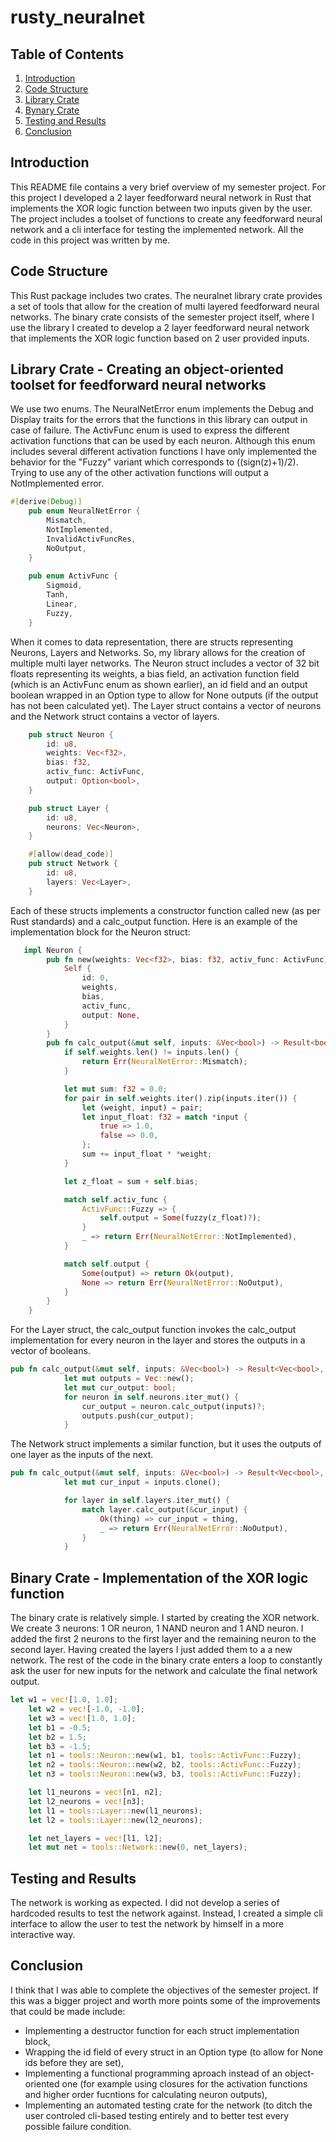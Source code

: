 # rusty_neuralnet
## Table of Contents
1. [Introduction](#intro)
2. [Code Structure](#code)
3. [Library Crate](#lib)
4. [Bynary Crate](#main)
5. [Testing and Results](#test)
6. [Conclusion](#end)

<a name="intro"></a>
## Introduction
This README file contains a very brief overview of my semester project. For this project I developed a 2 layer feedforward neural network in Rust that implements the XOR logic function between two inputs given by the user. The project includes a toolset of functions to create any feedforward neural network and a cli interface for testing the implemented network. All the code in this project was written by me. 

<a name="code"></a>
## Code Structure
This Rust package includes two crates. The neuralnet library crate provides a set of tools that allow for the creation of multi layered feedforward neural networks.
The binary crate consists of the semester project itself, where I use the library I created to develop a 2 layer feedforward neural network that implements the XOR logic function based on 2 user provided inputs.

<a name="lib"></a>
## Library Crate - Creating an object-oriented toolset for feedforward neural networks
We use two enums. The NeuralNetError enum implements the Debug and Display traits for the errors that the functions in this library can output in case of failure.
The ActivFunc enum is used to express the different activation functions that can be used by each neuron. Although this enum includes several different activation functions I have only implemented the behavior for the "Fuzzy" variant which corresponds to ((sign(z)+1)/2). Trying to use any of the other activation functions will output a NotImplemented error.

```rust
#[derive(Debug)]
    pub enum NeuralNetError {
        Mismatch,
        NotImplemented,
        InvalidActivFuncRes,
        NoOutput,
    }
    
    pub enum ActivFunc {
        Sigmoid,
        Tanh,
        Linear,
        Fuzzy,
    }
```
When it comes to data representation, there are structs representing Neurons, Layers and Networks. So, my library allows for the creation of multiple multi layer networks. The Neuron struct includes a vector of 32 bit floats representing its weights, a bias field, an activation function field (which is an ActivFunc enum as shown earlier), an id field and an output boolean wrapped in an Option type to allow for None outputs (if the output has not been calculated yet). The Layer struct contains a vector of neurons and the Network struct contains a vector of layers. 

```rust
    pub struct Neuron {
        id: u8,
        weights: Vec<f32>,
        bias: f32,
        activ_func: ActivFunc,
        output: Option<bool>,
    }

    pub struct Layer {
        id: u8,
        neurons: Vec<Neuron>,
    }

    #[allow(dead_code)]
    pub struct Network {
        id: u8,
        layers: Vec<Layer>,
    }
```
Each of these structs implements a constructor function called new (as per Rust standards) and a calc_output function. Here is an example of the implementation block for the Neuron struct:

```rust
   impl Neuron {
        pub fn new(weights: Vec<f32>, bias: f32, activ_func: ActivFunc) -> Self {
            Self {
                id: 0,
                weights,
                bias,
                activ_func,
                output: None,
            }
        }
        pub fn calc_output(&mut self, inputs: &Vec<bool>) -> Result<bool, NeuralNetError> {
            if self.weights.len() != inputs.len() {
                return Err(NeuralNetError::Mismatch);
            }

            let mut sum: f32 = 0.0;
            for pair in self.weights.iter().zip(inputs.iter()) {
                let (weight, input) = pair;
                let input_float: f32 = match *input {
                    true => 1.0,
                    false => 0.0,
                };
                sum += input_float * *weight;
            }

            let z_float = sum + self.bias;

            match self.activ_func {
                ActivFunc::Fuzzy => {
                    self.output = Some(fuzzy(z_float)?);
                }
                _ => return Err(NeuralNetError::NotImplemented),
            }

            match self.output {
                Some(output) => return Ok(output),
                None => return Err(NeuralNetError::NoOutput),
            }
        }
    }
```
For the Layer struct, the calc_output function invokes the calc_output implementation for every neuron in the layer and stores the outputs in a vector of booleans.

```rust
pub fn calc_output(&mut self, inputs: &Vec<bool>) -> Result<Vec<bool>, NeuralNetError> {
            let mut outputs = Vec::new();
            let mut cur_output: bool;
            for neuron in self.neurons.iter_mut() {
                cur_output = neuron.calc_output(inputs)?;
                outputs.push(cur_output);
            }
```
The Network struct implements a similar function, but it uses the outputs of one layer as the inputs of the next.

```rust
pub fn calc_output(&mut self, inputs: &Vec<bool>) -> Result<Vec<bool>, NeuralNetError> {
            let mut cur_input = inputs.clone();

            for layer in self.layers.iter_mut() {
                match layer.calc_output(&cur_input) {
                    Ok(thing) => cur_input = thing,
                    _ => return Err(NeuralNetError::NoOutput),
                }
            }
```
<a name="main"></a>
## Binary Crate - Implementation of the XOR logic function
The binary crate is relatively simple. I started by creating the XOR network. We create 3 neurons: 1 OR neuron, 1 NAND neuron and 1 AND neuron. I added the first 2 neurons to the first layer and the remaining neuron to the second layer. Having created the layers I just added them to a  a new network. The rest of the code in the binary crate enters a loop to constantly ask the user for new inputs for the network and calculate the final network output.

```rust
let w1 = vec![1.0, 1.0];
    let w2 = vec![-1.0, -1.0];
    let w3 = vec![1.0, 1.0];
    let b1 = -0.5;
    let b2 = 1.5;
    let b3 = -1.5;
    let n1 = tools::Neuron::new(w1, b1, tools::ActivFunc::Fuzzy);
    let n2 = tools::Neuron::new(w2, b2, tools::ActivFunc::Fuzzy);
    let n3 = tools::Neuron::new(w3, b3, tools::ActivFunc::Fuzzy);

    let l1_neurons = vec![n1, n2];
    let l2_neurons = vec![n3];
    let l1 = tools::Layer::new(l1_neurons);
    let l2 = tools::Layer::new(l2_neurons);

    let net_layers = vec![l1, l2];
    let mut net = tools::Network::new(0, net_layers);
```
<a name="test"></a>
## Testing and Results
The network is working as expected. I did not develop a series of hardcoded results to test the network against. Instead, I created a simple cli interface to allow the user to test the network by himself in a more interactive way.

<a name="end"></a>
## Conclusion
I think that I was able to complete the objectives of the semester project. If this was a bigger project and worth more points some of the improvements that could be made include:
* Implementing a destructor function for each struct implementation block,
* Wrapping the id field of every struct in an Option type (to allow for None ids before they are set),
* Implementing a functional programming aproach instead of an object-oriented one (for example using closures for the activation functions and higher order fucntions for calculating neuron outputs),
* Implementing an automated testing crate for the network (to ditch the user controled cli-based testing entirely and to better test every possible failure condition.

